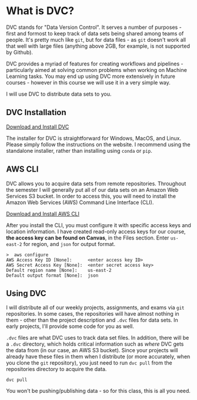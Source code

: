 # What is DVC?
DVC stands for "Data Version Control".  It serves a number of purposes - first and formost to keep track of data sets being shared among teams of people.  It's pretty much like `git`, but for data files - as `git` doesn't work all that well with large files (anything above 2GB, for example, is not supported by Github).

DVC provides a myriad of features for creating workflows and pipelines - particularly aimed at solving common problems when working on Machine Learning tasks.  You may end up using DVC more extensively in future courses - however in this course we will use it in a very simple way.  

I will use DVC to distribute data sets to you.

## DVC Installation
[Download and Install DVC](https://dvc.org/doc/install)

The installer for DVC is straightforward for Windows, MacOS, and Linux.  Please simply follow the instructions on the website.  I recommend using the standalone installer, rather than installing using `conda` or `pip`.

## AWS CLI
DVC allows you to acquire data sets from remote repositories.  Throughout the semester I will generally put all of our data sets on an Amazon Web Services S3 bucket.  In order to access this, you will need to install the Amazon Web Services (AWS) Command Line Interface (CLI).

[Download and Install AWS CLI](https://aws.amazon.com/cli/)

After you install the CLI, you must configure it with specific access keys and location information.  I have created read-only access keys for our course, **the access key can be found on Canvas**, in the Files section.  Enter `us-east-2` for region, and `json` for output format.

```
>  aws configure
AWS Access Key ID [None]:      <enter access key ID>
AWS Secret Access Key [None]:  <enter secret access key>
Default region name [None]:    us-east-2
Default output format [None]:  json
```

## Using DVC
I will distribute all of our weekly projects, assignments, and exams via `git` repositories.  In some cases, the repositories will have almost nothing in them - other than the project description and `.dvc` files for data sets.  In early projects, I'll provide some code for you as well.

`.dvc` files are what DVC uses to track data set files.  In addition, there will be a `.dvc` directory, which holds critical information such as *where* DVC gets the data from (in our case, an AWS S3 bucket).  Since your projects will already have these files in them when I distribute (or more accurately, when you clone the `git` repository), you just need to run `dvc pull` from the repositories directory to acquire the data.

```
dvc pull
```

You won't be pushing/publishing data - so for this class, this is all you need.





